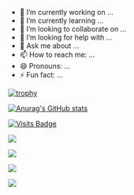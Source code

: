 
- 🔭 I’m currently working on ...
- 🌱 I’m currently learning ...
- 👯 I’m looking to collaborate on ...
- 🤔 I’m looking for help with ...
- 💬 Ask me about ...
- 📫 How to reach me: ...
- 😄 Pronouns: ...
- ⚡ Fun fact: ...

[![trophy](https://github-profile-trophy.vercel.app/?username=zaleev)](https://github.com/ryo-ma/github-profile-trophy)

[![Anurag's GitHub stats](https://github-readme-stats.vercel.app/api?username=zaleev)](https://github.com/anuraghazra/github-readme-stats)

[![Visits Badge](https://badges.pufler.dev/visits/zaleev/zaleev)](https:braydoncoyer.dev)

 
![](https://github-profile-summary-cards.vercel.app/api/cards/profile-details?username=zaleev&theme=solarized_dark)

[](https://github-profile-summary-cards.vercel.app/api/cards/most-commit-language?username=zaleev&theme=solarized_dark)

![](https://github-profile-summary-cards.vercel.app/api/cards/repos-per-language?username=zaleev&theme=solarized_dark)

![](https://github-profile-summary-cards.vercel.app/api/cards/stats?username=zaleev&theme=solarized_dark)


![](https://github-profile-summary-cards.vercel.app/api/cards/productive-time?username=zaleev&theme=solarized_dark)
